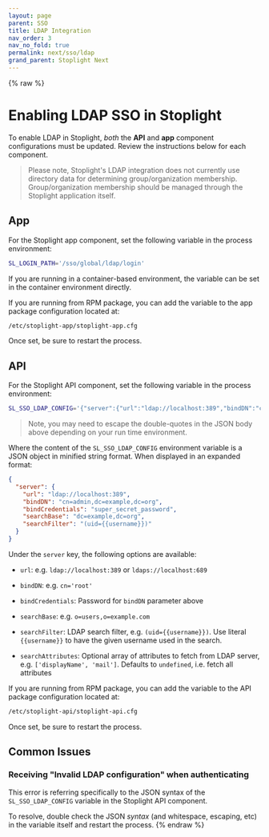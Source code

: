 ```yaml
---
layout: page
parent: SSO
title: LDAP Integration
nav_order: 3
nav_no_fold: true
permalink: next/sso/ldap
grand_parent: Stoplight Next
---
```


{% raw %}

# Enabling LDAP SSO in Stoplight

To enable LDAP in Stoplight, _both_ the **API** and **app** component
configurations must be updated. Review the instructions below for each
component.

> Please note, Stoplight's LDAP integration does not currently use directory
> data for determining group/organization membership. Group/organization
> membership should be managed through the Stoplight application itself.

## App

For the Stoplight app component, set the following variable in the process
environment:

```bash
SL_LOGIN_PATH='/sso/global/ldap/login'
```

If you are running in a container-based environment, the variable can be set in
the container environment directly.

If you are running from RPM package, you can add the variable to the app
package configuration located at:

```bash
/etc/stoplight-app/stoplight-app.cfg
```

Once set, be sure to restart the process.

## API

For the Stoplight API component, set the following variable in the process
environment:

```bash
SL_SSO_LDAP_CONFIG='{"server":{"url":"ldap://localhost:389","bindDN":"cn=admin,dc=example,dc=org","bindCredentials":"machu_pichu","searchBase":"dc=example,dc=org","searchFilter":"(uid={{username}})"}}'
```

> Note, you may need to escape the double-quotes in the JSON body above
> depending on your run time environment.

Where the content of the `SL_SSO_LDAP_CONFIG` environment variable is a JSON
object in minified string format. When displayed in an expanded format:

```json
{
  "server": {
    "url": "ldap://localhost:389",
    "bindDN": "cn=admin,dc=example,dc=org",
    "bindCredentials": "super_secret_password",
    "searchBase": "dc=example,dc=org",
    "searchFilter": "(uid={{username}})"
  }
}
```

Under the `server` key, the following options are available:

- `url`: e.g. `ldap://localhost:389` or `ldaps://localhost:689`

- `bindDN`: e.g. `cn='root'`

- `bindCredentials`: Password for `bindDN` parameter above

- `searchBase`: e.g. `o=users,o=example.com`

- `searchFilter`: LDAP search filter, e.g. `(uid={{username}})`. Use literal
  `{{username}}` to have the given username used in the search.

- `searchAttributes`: Optional array of attributes to fetch from LDAP server,
  e.g. `['displayName', 'mail']`. Defaults to `undefined`, i.e. fetch all
  attributes

If you are running from RPM package, you can add the variable to the API
package configuration located at:

```bash
/etc/stoplight-api/stoplight-api.cfg
```

Once set, be sure to restart the process.

## Common Issues

### Receiving "Invalid LDAP configuration" when authenticating

This error is referring specifically to the JSON syntax of the
`SL_SSO_LDAP_CONFIG` variable in the Stoplight API component.

To resolve, double check the JSON _syntax_ (and whitespace, escaping, etc) in the
variable itself and restart the process.
{% endraw %}
